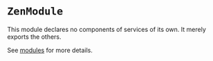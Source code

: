 # `ZenModule`

This module declares no components of services of its own. It merely exports the others.

See [modules](../Modules) for more details.